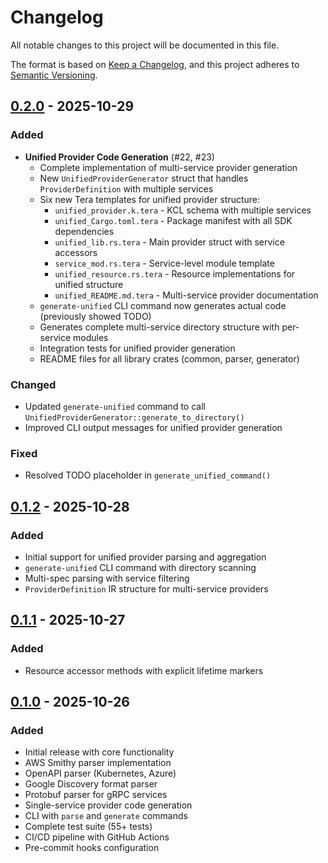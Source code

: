 # Changelog

All notable changes to this project will be documented in this file.

The format is based on [Keep a Changelog](https://keepachangelog.com/en/1.0.0/),
and this project adheres to [Semantic Versioning](https://semver.org/spec/v2.0.0.html).

## [0.2.0] - 2025-10-29

### Added

- **Unified Provider Code Generation** (#22, #23)
  - Complete implementation of multi-service provider generation
  - New `UnifiedProviderGenerator` struct that handles `ProviderDefinition` with multiple services
  - Six new Tera templates for unified provider structure:
    - `unified_provider.k.tera` - KCL schema with multiple services
    - `unified_Cargo.toml.tera` - Package manifest with all SDK dependencies
    - `unified_lib.rs.tera` - Main provider struct with service accessors
    - `service_mod.rs.tera` - Service-level module template
    - `unified_resource.rs.tera` - Resource implementations for unified structure
    - `unified_README.md.tera` - Multi-service provider documentation
  - `generate-unified` CLI command now generates actual code (previously showed TODO)
  - Generates complete multi-service directory structure with per-service modules
  - Integration tests for unified provider generation
  - README files for all library crates (common, parser, generator)

### Changed

- Updated `generate-unified` command to call `UnifiedProviderGenerator::generate_to_directory()`
- Improved CLI output messages for unified provider generation

### Fixed

- Resolved TODO placeholder in `generate_unified_command()`

## [0.1.2] - 2025-10-28

### Added

- Initial support for unified provider parsing and aggregation
- `generate-unified` CLI command with directory scanning
- Multi-spec parsing with service filtering
- `ProviderDefinition` IR structure for multi-service providers

## [0.1.1] - 2025-10-27

### Added

- Resource accessor methods with explicit lifetime markers

## [0.1.0] - 2025-10-26

### Added

- Initial release with core functionality
- AWS Smithy parser implementation
- OpenAPI parser (Kubernetes, Azure)
- Google Discovery format parser
- Protobuf parser for gRPC services
- Single-service provider code generation
- CLI with `parse` and `generate` commands
- Complete test suite (55+ tests)
- CI/CD pipeline with GitHub Actions
- Pre-commit hooks configuration

[0.2.0]: https://github.com/hemmer-io/hemmer-provider-generator/compare/v0.1.2...v0.2.0
[0.1.2]: https://github.com/hemmer-io/hemmer-provider-generator/compare/v0.1.1...v0.1.2
[0.1.1]: https://github.com/hemmer-io/hemmer-provider-generator/compare/v0.1.0...v0.1.1
[0.1.0]: https://github.com/hemmer-io/hemmer-provider-generator/releases/tag/v0.1.0
